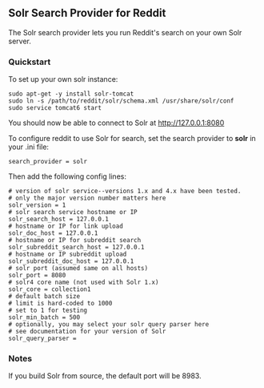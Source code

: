 ## Solr Search Provider for Reddit

The Solr search provider lets you run Reddit's search on your own Solr server.


### Quickstart

To set up your own solr instance:

```
sudo apt-get -y install solr-tomcat
sudo ln -s /path/to/reddit/solr/schema.xml /usr/share/solr/conf
sudo service tomcat6 start
```

You should now be able to connect to Solr at http://127.0.0.1:8080

To configure reddit to use Solr for search, set the search provider to **solr**
in your .ini file:

```
search_provider = solr
```

Then add the following config lines:
```
# version of solr service--versions 1.x and 4.x have been tested. 
# only the major version number matters here
solr_version = 1
# solr search service hostname or IP
solr_search_host = 127.0.0.1
# hostname or IP for link upload
solr_doc_host = 127.0.0.1
# hostname or IP for subreddit search
solr_subreddit_search_host = 127.0.0.1
# hostname or IP subreddit upload
solr_subreddit_doc_host = 127.0.0.1
# solr port (assumed same on all hosts)
solr_port = 8080
# solr4 core name (not used with Solr 1.x)
solr_core = collection1
# default batch size 
# limit is hard-coded to 1000
# set to 1 for testing
solr_min_batch = 500
# optionally, you may select your solr query parser here
# see documentation for your version of Solr
solr_query_parser = 
```

### Notes

If you build Solr from source, the default port will be 8983.

